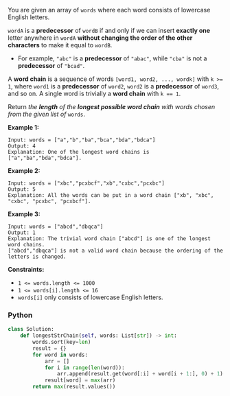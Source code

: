 You are given an array of  `words`  where each word consists of lowercase English letters.

`wordA`  is a  **predecessor**  of  `wordB`  if and only if we can insert  **exactly one**  letter anywhere in  `wordA`  **without changing the order of the other characters**  to make it equal to  `wordB`.

-   For example,  `"abc"`  is a  **predecessor**  of  `"abac"`, while  `"cba"`  is not a  **predecessor**  of  `"bcad"`.

A  **word chain**  is a sequence of words  `[word1, word2, ..., wordk]`  with  `k >= 1`, where  `word1`  is a  **predecessor**  of  `word2`,  `word2`  is a  **predecessor**  of  `word3`, and so on. A single word is trivially a  **word chain**  with  `k == 1`.

Return  _the  **length**  of the  **longest possible word chain**  with words chosen from the given list of_ `words`.

**Example 1:**
```
Input: words = ["a","b","ba","bca","bda","bdca"]
Output: 4
Explanation: One of the longest word chains is ["a","ba","bda","bdca"].
```

**Example 2:**
```
Input: words = ["xbc","pcxbcf","xb","cxbc","pcxbc"]
Output: 5
Explanation: All the words can be put in a word chain ["xb", "xbc", "cxbc", "pcxbc", "pcxbcf"].
```

**Example 3:**
```
Input: words = ["abcd","dbqca"]
Output: 1
Explanation: The trivial word chain ["abcd"] is one of the longest word chains.
["abcd","dbqca"] is not a valid word chain because the ordering of the letters is changed.
```
**Constraints:**

- `1 <= words.length <= 1000`
- `1 <= words[i].length <= 16`
- `words[i]`  only consists of lowercase English letters.


### Python
```python
class Solution:
    def longestStrChain(self, words: List[str]) -> int:  
        words.sort(key=len)
        result = {}
        for word in words:
            arr = []
            for i in range(len(word)):
                arr.append(result.get(word[:i] + word[i + 1:], 0) + 1)
            result[word] = max(arr)
        return max(result.values())
```